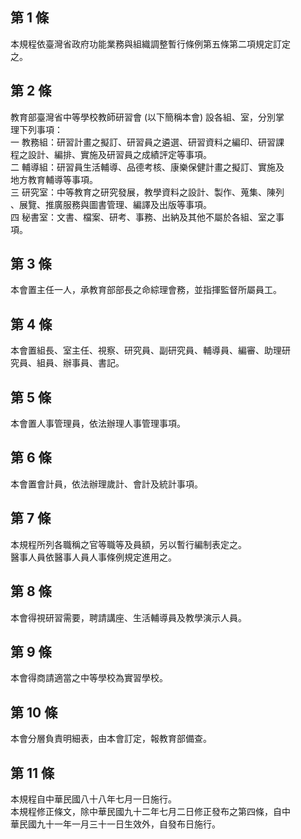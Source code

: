 第 1 條
-------
本規程依臺灣省政府功能業務與組織調整暫行條例第五條第二項規定訂定  
之。

第 2 條
-------
教育部臺灣省中等學校教師研習會 (以下簡稱本會) 設各組、室，分別掌  
理下列事項：  
一  教務組：研習計畫之擬訂、研習員之遴選、研習資料之編印、研習課  
    程之設計、編排、實施及研習員之成績評定等事項。  
二  輔導組：研習員生活輔導、品德考核、康樂保健計畫之擬訂、實施及  
    地方教育輔導等事項。  
三  研究室：中等教育之研究發展，教學資料之設計、製作、蒐集、陳列  
    、展覽、推廣服務與圖書管理、編譯及出版等事項。  
四  秘書室：文書、檔案、研考、事務、出納及其他不屬於各組、室之事  
    項。

第 3 條
-------
本會置主任一人，承教育部部長之命綜理會務，並指揮監督所屬員工。

第 4 條
-------
本會置組長、室主任、視察、研究員、副研究員、輔導員、編審、助理研   
究員、組員、辦事員、書記。

第 5 條
-------
本會置人事管理員，依法辦理人事管理事項。

第 6 條
-------
本會置會計員，依法辦理歲計、會計及統計事項。

第 7 條
-------
本規程所列各職稱之官等職等及員額，另以暫行編制表定之。  
醫事人員依醫事人員人事條例規定進用之。

第 8 條
-------
本會得視研習需要，聘請講座、生活輔導員及教學演示人員。

第 9 條
-------
本會得商請適當之中等學校為實習學校。

第 10 條
--------
本會分層負責明細表，由本會訂定，報教育部備查。

第 11 條
--------
本規程自中華民國八十八年七月一日施行。                              
本規程修正條文，除中華民國九十二年七月二日修正發布之第四條，自中    
華民國九十一年一月三十一日生效外，自發布日施行。

